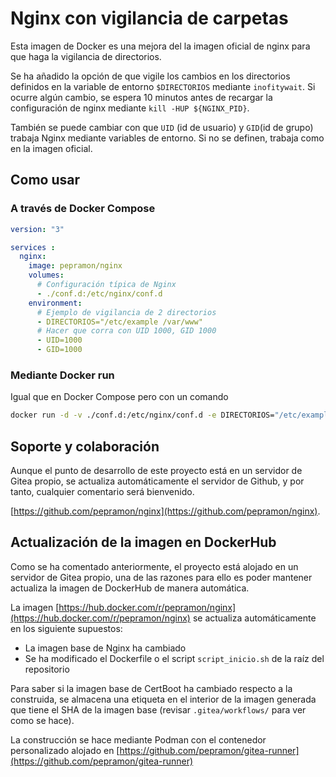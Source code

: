 # Nginx con vigilancia de carpetas

Esta imagen de Docker es una mejora del la imagen oficial de nginx para que haga la vigilancia de directorios.

Se ha añadido la opción de que vigile los cambios en los directorios definidos en la variable de entorno `$DIRECTORIOS` mediante `inofitywait`. Si ocurre algún cambio, se espera 10 minutos antes de recargar la configuración de nginx mediante `kill -HUP ${NGINX_PID}`.

También se puede cambiar con que `UID` (id de usuario) y `GID`(id de grupo) trabaja Nginx mediante variables de entorno. Si no se definen, trabaja como en la imagen oficial. 

## Como usar

### A través de Docker Compose

```yml
version: "3"

services :
  nginx:
    image: pepramon/nginx
    volumes:
      # Configuración típica de Nginx
      - ./conf.d:/etc/nginx/conf.d
    environment:
      # Ejemplo de vigilancia de 2 directorios
      - DIRECTORIOS="/etc/example /var/www"
      # Hacer que corra con UID 1000, GID 1000
      - UID=1000
      - GID=1000
```

### Mediante Docker run

Igual que en Docker Compose pero con un comando

```bash
docker run -d -v ./conf.d:/etc/nginx/conf.d -e DIRECTORIOS="/etc/example /var/www"  -e UID=1000 -e GID=1000 pepramon/nginx
```

## Soporte y colaboración

Aunque el punto de desarrollo de este proyecto está en un servidor de Gitea propio, se actualiza automáticamente el servidor de Github, y por tanto, cualquier comentario será bienvenido.

[https://github.com/pepramon/nginx](https://github.com/pepramon/nginx).

## Actualización de la imagen en DockerHub

Como se ha comentado anteriormente, el proyecto está alojado en un servidor de Gitea propio, una de las razones para ello es poder mantener actualiza la imagen de DockerHub de manera automática.

La imagen [https://hub.docker.com/r/pepramon/nginx](https://hub.docker.com/r/pepramon/nginx) se actualiza automáticamente en los siguiente supuestos:

* La imagen base de Nginx ha cambiado
* Se ha modificado el Dockerfile o el script `script_inicio.sh` de la raíz del repositorio

Para saber si la imagen base de CertBoot ha cambiado respecto a la construida, se almacena una etiqueta en el interior de la imagen generada que tiene el SHA de la imagen base (revisar `.gitea/workflows/` para ver como se hace).

La construcción se hace mediante Podman con el contenedor personalizado alojado en [https://github.com/pepramon/gitea-runner](https://github.com/pepramon/gitea-runner)